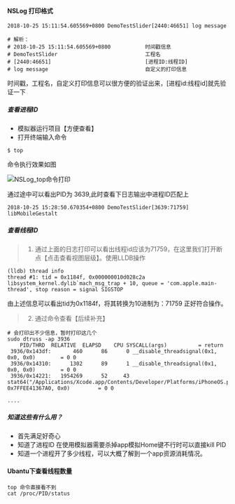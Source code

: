 #### NSLog 打印格式

```
2018-10-25 15:11:54.605569+0800 DemoTestSlider[2440:46651] log message

# 解析：
# 2018-10-25 15:11:54.605569+0800			时间戳信息
# DemoTestSlider							工程名
# [2440:46651]								[进程ID:线程ID]
# log message								自定义的打印信息
```



时间戳，工程名，自定义打印信息可以很方便的验证出来，[进程id:线程id]就先验证一下

##### 查看进程ID

* 模拟器运行项目【方便查看】
* 打开终端输入命令

```
$ top 
```

命令执行效果如图

![NSLog_top命令打印](https://linfengwenyou.github.io/images/2018-10-25-top_images.png)

通过途中可以看出PID为 3639,此时查看下日志输出中进程ID匹配上

```
2018-10-25 15:28:50.670354+0800 DemoTestSlider[3639:71759] libMobileGestalt 
```



##### 查看线程ID

> 1. 通过上面的日志打印可以看出线程id应该为71759，在这里我们打开断点【点击查看视图层级】。使用LLDB操作

```
(lldb) thread info
thread #1: tid = 0x1184f, 0x000000010d028c2a libsystem_kernel.dylib`mach_msg_trap + 10, queue = 'com.apple.main-thread', stop reason = signal SIGSTOP
```

由上述信息可以看出tid为0x1184f，将其转换为10进制为：71759  正好符合操作。



> 2. 通过命令查看【后续补充】

```
# 会打印出不少信息，暂时打印这几个
sudo dtruss -ap 3936					
	PID/THRD  RELATIVE  ELAPSD    CPU SYSCALL(args) 		 = return
 3936/0x143df:       460      86      0 __disable_threadsignal(0x1, 0x0, 0x0)		 = 0 0
 3936/0x14310:      1302      89      1 __disable_threadsignal(0x1, 0x0, 0x0)		 = 0 0
 3936/0x14221:   1954269      52     43 stat64("/Applications/Xcode.app/Contents/Developer/Platforms/iPhoneOS.platform/Developer/Library/CoreSimulator/Profiles/Runtimes/iOS.simruntime/Contents/Resources/RuntimeRoot/System/Library/PrivateFrameworks/UIKitCore.framework\0", 0x7FFEE41367A0, 0x0)		 = 0 0
 
....

```



##### 知道这些有什么用？

* 首先满足好奇心
* 知道了进程ID 在使用模拟器需要杀掉app模拟Home键不行时可以直接kill PID
* 知道一个进程开了多少线程，可以大概了解到一个app资源消耗情况。



#### Ubantu下查看线程数量

```
top 命令直接看不到
cat /proc/PID/status
```

